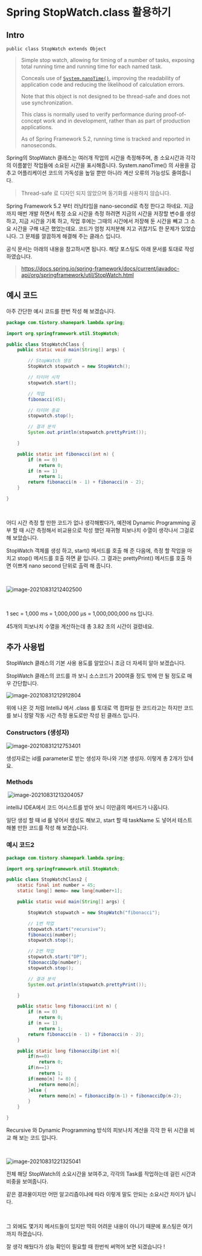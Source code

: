# Spring StopWatch.class 활용하기

## Intro

```
public class StopWatch extends Object
```

> Simple stop watch, allowing for timing of a number of tasks, exposing total running time and running time for each named task.
>
> Conceals use of [`System.nanoTime()`](https://docs.oracle.com/javase/8/docs/api/java/lang/System.html?is-external=true#nanoTime--), improving the readability of application code and reducing the likelihood of calculation errors.
>
> Note that this object is not designed to be thread-safe and does not use synchronization.
>
> This class is normally used to verify performance during proof-of-concept work and in development, rather than as part of production applications.
>
> As of Spring Framework 5.2, running time is tracked and reported in nanoseconds.

Spring의 StopWatch 클래스는 여러개 작업의 시간을 측정해주며, 총 소요시간과 각각의 이름붙인 작업들에 소요된 시간을 표시해줍니다. System.nanoTime() 의 사용을 감추고 어플리케이션 코드의 가독성을 높일 뿐만 아니라 계산 오류의 가능성도 줄여줍니다. 

> Thread-safe 로 디자인 되지 않았으며 동기화를 사용하지 않습니다.

Spring Framework 5.2 부터 러닝타임을 nano-second로 측정 한다고 하네요. 지금까지 매번 개발 하면서 특정 소요 시간을 측정 하려면 지금의 시간을 저장할 변수를 생성 하고, 지금 시간을 기록 하고, 작업 후에는 그때의 시간에서 저장해 둔 시간을 빼고 그 소요 시간을 구해 내곤 했었는데요. 코드가 엄청 지저분해 지고 귀찮기도 한 문제가 있었습니다. 그 문제를 깔끔하게 해결해 주는 클래스 입니다.



공식 문서는 아래의 내용을 참고하시면 됩니다. 해당 포스팅도 아래 문서를 토대로 작성 하였습니다.

> https://docs.spring.io/spring-framework/docs/current/javadoc-api/org/springframework/util/StopWatch.html

## 예시 코드		

아주 간단한 예시 코드를 한번 작성 해 보겠습니다.

```java
package com.tistory.shanepark.lambda.spring;

import org.springframework.util.StopWatch;

public class StopWatchClass {
    public static void main(String[] args) {

        // StopWatch 생성
        StopWatch stopwatch = new StopWatch();

        // 타이머 시작
        stopwatch.start();

        // 작업
        fibonacci(45);

        // 타이머 종료
        stopwatch.stop();

        // 결과 분석
        System.out.println(stopwatch.prettyPrint());

    }

    public static int fibonacci(int n) {
        if (n == 0)
            return 0;
        if (n == 1)
            return 1;
        return fibonacci(n - 1) + fibonacci(n - 2);
    }

}	
```

​	

어디 시간 측정 할 만한 코드가 없나 생각해봤다가, 예전에 Dynamic Programming 공부 할 때 시간 측정해서 비교용으로 작성 했던 재귀형 피보나치 수열이 생각나서 그걸로 해 보았습니다.

StopWatch 객체를 생성 하고,  start() 메서드를 호출 해 준 다음에, 측정 할 작업을 마치고 stop() 메서드를 호출 하면 끝 입니다. 그 결과는 prettyPrint() 메서드를 호출 하면 이쁘게 nano second 단위로 출력 해 줍니다.

​		

![image-20210831212402500](https://raw.githubusercontent.com/Shane-Park/markdownBlog/master/backend/spring/StopWatch.assets/image-20210831212402500.webp)

​	

1 sec = 1,000 ms = 1,000,000 μs = 1,000,000,000 ns 입니다.

45개의 피보나치 수열을 계산하는데 총 3.82 초의 시간이 걸렸네요.

## 추가 사용법

StopWatch 클래스의 기본 사용 용도를 알았으니 조금 더 자세히 알아 보겠습니다.

StopWatch 클래스의 코드를 까 보니 소스코드가 200여줄 정도 밖에 안 될 정도로 매우 간단합니다. 

![image-20210831212912804](https://raw.githubusercontent.com/Shane-Park/markdownBlog/master/backend/spring/StopWatch.assets/image-20210831212912804.webp)

위에 나온 것 처럼 IntelliJ 에서 .class 를 토대로 역 컴파일 한 코드라고는 하지만 코드를 보니 정말 작동 시간 측정 용도로만 작성 된 클래스 입니다.

### Constructors (생성자)

![image-20210831212753401](https://raw.githubusercontent.com/Shane-Park/markdownBlog/master/backend/spring/StopWatch.assets/image-20210831212753401.webp)

생성자로는 id를 parameter로 받는 생성자 하나와 기본 생성자. 이렇게 총 2개가 있네요.

### Methods

​	![image-20210831213204057](https://raw.githubusercontent.com/Shane-Park/markdownBlog/master/backend/spring/StopWatch.assets/image-20210831213204057.webp)

intelliJ IDEA에서 코드 어시스트를 받아 보니 이만큼의 메서드가 나옵니다. 

일단 생성 할 때 id 를 넣어서 생성도 해보고, start 할 때 taskName 도 넣어서 테스트 해볼 만한 코드를 작성 해 보겠습니다.

### 예시 코드2		

```java
package com.tistory.shanepark.lambda.spring;

import org.springframework.util.StopWatch;

public class StopWatchClass2 {
    static final int number = 45;
    static long[] memo= new long[number+1];

    public static void main(String[] args) {

        StopWatch stopwatch = new StopWatch("fibonacci");

        // 1번 작업
        stopwatch.start("recursive");
        fibonacci(number);
        stopwatch.stop();

        // 2번 작업
        stopwatch.start("DP");
        fibonacciDp(number);
        stopwatch.stop();

        // 결과 분석
        System.out.println(stopwatch.prettyPrint());

    }

    public static long fibonacci(int n) {
        if (n == 0)
            return 0;
        if (n == 1)
            return 1;
        return fibonacci(n - 1) + fibonacci(n - 2);
    }

    public static long fibonacciDp(int n){
        if(n==0)
            return 0;
        if(n==1)
            return 1;
        if(memo[n] != 0) {
            return memo[n];
        }else {
            return memo[n] = fibonacciDp(n-1) + fibonacciDp(n-2);
        }
    }

}
```

Recursive 와 Dynamic Programming 방식의 피보나치 계산을 각각 한 뒤 시간을 비교 해 보는 코드 입니다.

​		

![image-20210831221325041](https://raw.githubusercontent.com/Shane-Park/markdownBlog/master/backend/spring/StopWatch.assets/image-20210831221325041.webp)

전체 해당 StopWatch의 소요시간을 보여주고, 각각의 Task를 작업하는데 걸린 시간과 비중을 보여줍니다.

같은 결과물이지만 어떤 알고리즘이냐에 따라 이렇게 말도 안되는 소요시간 차이가 납니다.

​		

그 외에도 몇가지 메서드들이 있지만 딱히 어려운 내용이 아니기 때문에 포스팅은 여기까지 하겠습니다.

잘 생각 해뒀다가 성능 확인이 필요할 때 한번씩 써먹어 보면 되겠습니다 !

